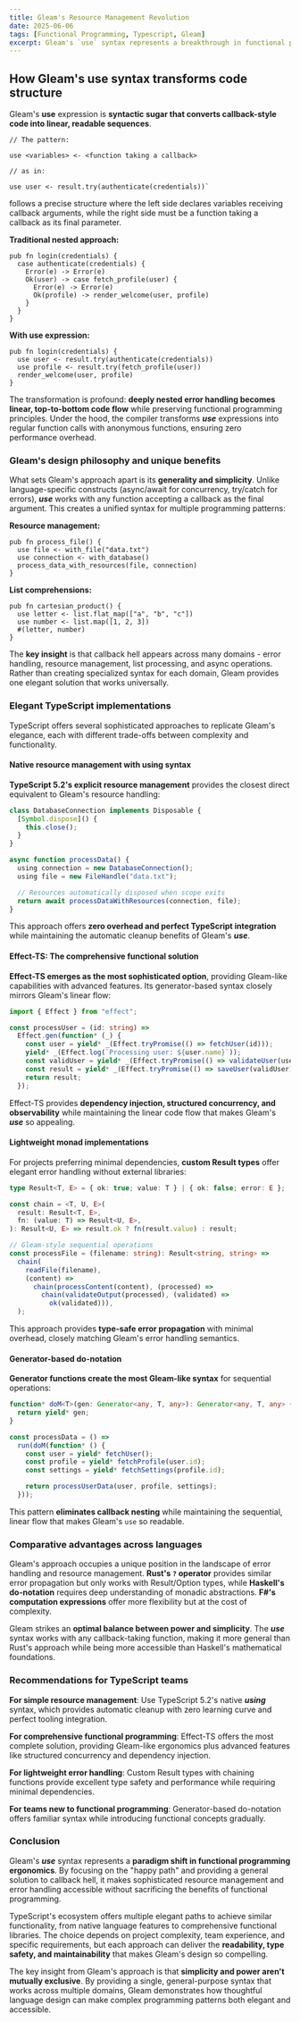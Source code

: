 ```yaml
---
title: Gleam's Resource Management Revolution
date: 2025-06-06
tags: [Functional Programming, Typescript, Gleam]
excerpt: Gleam's `use` syntax represents a breakthrough in functional programming ergonomics, providing a **general-purpose solution to callback hell** that maintains type safety while dramatically improving code readability
---
```


## How Gleam's use syntax transforms code structure

Gleam's **use** expression is **syntactic sugar that converts callback-style code
into linear, readable sequences**.


```gleam
// The pattern:

use <variables> <- <function taking a callback>

// as in:

use user <- result.try(authenticate(credentials))`
```

follows a precise structure where the left side declares variables receiving
callback arguments, while the right side must be a function taking a callback as
its final parameter.

**Traditional nested approach:**

```gleam
pub fn login(credentials) {
  case authenticate(credentials) {
    Error(e) -> Error(e)
    Ok(user) -> case fetch_profile(user) {
      Error(e) -> Error(e)
      Ok(profile) -> render_welcome(user, profile)
    }
  }
}
```

**With use expression:**

```gleam
pub fn login(credentials) {
  use user <- result.try(authenticate(credentials))
  use profile <- result.try(fetch_profile(user))
  render_welcome(user, profile)
}
```

The transformation is profound: **deeply nested error handling becomes linear,
top-to-bottom code flow** while preserving functional programming principles.
Under the hood, the compiler transforms ***use*** expressions into regular function
calls with anonymous functions, ensuring zero performance overhead.

### Gleam's design philosophy and unique benefits

What sets Gleam's approach apart is its **generality and simplicity**. Unlike
language-specific constructs (async/await for concurrency, try/catch for
errors), ***use*** works with any function accepting a callback as the final
argument. This creates a unified syntax for multiple programming patterns:

**Resource management:**

```gleam
pub fn process_file() {
  use file <- with_file("data.txt")
  use connection <- with_database()
  process_data_with_resources(file, connection)
}
```

**List comprehensions:**

```gleam
pub fn cartesian_product() {
  use letter <- list.flat_map(["a", "b", "c"])
  use number <- list.map([1, 2, 3])
  #(letter, number)
}
```

The **key insight** is that callback hell appears across many domains - error
handling, resource management, list processing, and async operations. Rather
than creating specialized syntax for each domain, Gleam provides one elegant
solution that works universally.

### Elegant TypeScript implementations

TypeScript offers several sophisticated approaches to replicate Gleam's
elegance, each with different trade-offs between complexity and functionality.

#### Native resource management with using syntax

**TypeScript 5.2's explicit resource management** provides the closest direct
equivalent to Gleam's resource handling:

```typescript
class DatabaseConnection implements Disposable {
  [Symbol.dispose]() {
    this.close();
  }
}

async function processData() {
  using connection = new DatabaseConnection();
  using file = new FileHandle("data.txt");

  // Resources automatically disposed when scope exits
  return await processDataWithResources(connection, file);
}
```

This approach offers **zero overhead and perfect TypeScript integration** while
maintaining the automatic cleanup benefits of Gleam's ***use***.

#### Effect-TS: The comprehensive functional solution

**Effect-TS emerges as the most sophisticated option**, providing Gleam-like
capabilities with advanced features. Its generator-based syntax closely mirrors
Gleam's linear flow:

```typescript
import { Effect } from "effect";

const processUser = (id: string) =>
  Effect.gen(function* (_) {
    const user = yield* _(Effect.tryPromise(() => fetchUser(id)));
    yield* _(Effect.log(`Processing user: ${user.name}`));
    const validUser = yield* _(Effect.tryPromise(() => validateUser(user)));
    const result = yield* _(Effect.tryPromise(() => saveUser(validUser)));
    return result;
  });
```

Effect-TS provides **dependency injection, structured concurrency, and
observability** while maintaining the linear code flow that makes Gleam's ***use***
so appealing.

#### Lightweight monad implementations

For projects preferring minimal dependencies, **custom Result types** offer
elegant error handling without external libraries:

```typescript
type Result<T, E> = { ok: true; value: T } | { ok: false; error: E };

const chain = <T, U, E>(
  result: Result<T, E>,
  fn: (value: T) => Result<U, E>,
): Result<U, E> => result.ok ? fn(result.value) : result;

// Gleam-style sequential operations
const processFile = (filename: string): Result<string, string> =>
  chain(
    readFile(filename),
    (content) =>
      chain(processContent(content), (processed) =>
        chain(validateOutput(processed), (validated) =>
          ok(validated))),
  );
```

This approach provides **type-safe error propagation** with minimal overhead,
closely matching Gleam's error handling semantics.

#### Generator-based do-notation

**Generator functions create the most Gleam-like syntax** for sequential
operations:

```typescript
function* doM<T>(gen: Generator<any, T, any>): Generator<any, T, any> {
  return yield* gen;
}

const processData = () =>
  run(doM(function* () {
    const user = yield* fetchUser();
    const profile = yield* fetchProfile(user.id);
    const settings = yield* fetchSettings(profile.id);

    return processUserData(user, profile, settings);
  }));
```

This pattern **eliminates callback nesting** while maintaining the sequential,
linear flow that makes Gleam's `use` so readable.

### Comparative advantages across languages

Gleam's approach occupies a unique position in the landscape of error handling
and resource management. **Rust's `?` operator** provides similar error
propagation but only works with Result/Option types, while **Haskell's
do-notation** requires deep understanding of monadic abstractions. **F#'s
computation expressions** offer more flexibility but at the cost of complexity.

Gleam strikes an **optimal balance between power and simplicity**. The ***use***
syntax works with any callback-taking function, making it more general than
Rust's approach while being more accessible than Haskell's mathematical
foundations.

### Recommendations for TypeScript teams

**For simple resource management**: Use TypeScript 5.2's native ***using*** syntax,
which provides automatic cleanup with zero learning curve and perfect tooling
integration.

**For comprehensive functional programming**: Effect-TS offers the most complete
solution, providing Gleam-like ergonomics plus advanced features like structured
concurrency and dependency injection.

**For lightweight error handling**: Custom Result types with chaining functions
provide excellent type safety and performance while requiring minimal
dependencies.

**For teams new to functional programming**: Generator-based do-notation offers
familiar syntax while introducing functional concepts gradually.

### Conclusion

Gleam's ***use*** syntax represents a **paradigm shift in functional programming
ergonomics**. By focusing on the "happy path" and providing a general solution
to callback hell, it makes sophisticated resource management and error handling
accessible without sacrificing the benefits of functional programming.

TypeScript's ecosystem offers multiple elegant paths to achieve similar
functionality, from native language features to comprehensive functional
libraries. The choice depends on project complexity, team experience, and
specific requirements, but each approach can deliver the **readability, type
safety, and maintainability** that makes Gleam's design so compelling.

The key insight from Gleam's approach is that **simplicity and power aren't
mutually exclusive**. By providing a single, general-purpose syntax that works
across multiple domains, Gleam demonstrates how thoughtful language design can
make complex programming patterns both elegant and accessible.
